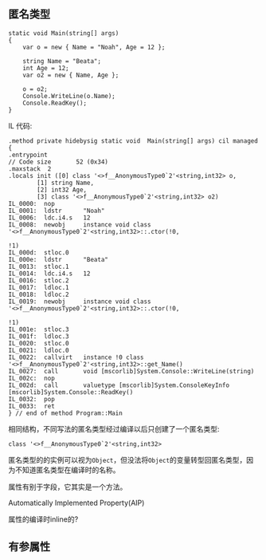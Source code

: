 ## 匿名类型

    static void Main(string[] args)
    {
        var o = new { Name = "Noah", Age = 12 };

        string Name = "Beata";
        int Age = 12;
        var o2 = new { Name, Age };

        o = o2;
        Console.WriteLine(o.Name);
        Console.ReadKey();
    }

IL 代码:

    .method private hidebysig static void  Main(string[] args) cil managed
    {
    .entrypoint
    // Code size       52 (0x34)
    .maxstack  2
    .locals init ([0] class '<>f__AnonymousType0`2'<string,int32> o,
            [1] string Name,
            [2] int32 Age,
            [3] class '<>f__AnonymousType0`2'<string,int32> o2)
    IL_0000:  nop
    IL_0001:  ldstr      "Noah"
    IL_0006:  ldc.i4.s   12
    IL_0008:  newobj     instance void class '<>f__AnonymousType0`2'<string,int32>::.ctor(!0,
                                                                                            !1)
    IL_000d:  stloc.0
    IL_000e:  ldstr      "Beata"
    IL_0013:  stloc.1
    IL_0014:  ldc.i4.s   12
    IL_0016:  stloc.2
    IL_0017:  ldloc.1
    IL_0018:  ldloc.2
    IL_0019:  newobj     instance void class '<>f__AnonymousType0`2'<string,int32>::.ctor(!0,
                                                                                            !1)
    IL_001e:  stloc.3
    IL_001f:  ldloc.3
    IL_0020:  stloc.0
    IL_0021:  ldloc.0
    IL_0022:  callvirt   instance !0 class '<>f__AnonymousType0`2'<string,int32>::get_Name()
    IL_0027:  call       void [mscorlib]System.Console::WriteLine(string)
    IL_002c:  nop
    IL_002d:  call       valuetype [mscorlib]System.ConsoleKeyInfo [mscorlib]System.Console::ReadKey()
    IL_0032:  pop
    IL_0033:  ret
    } // end of method Program::Main

相同结构，不同写法的匿名类型经过编译以后只创建了一个匿名类型:

    class '<>f__AnonymousType0`2'<string,int32>

匿名类型的的实例可以视为`Object`，但没法将`Object`的变量转型回匿名类型，因为不知道匿名类型在编译时的名称。

属性有别于字段，它其实是一个方法。

Automatically Implemented Property(AIP)

属性的编译时inline的?

## 有参属性

